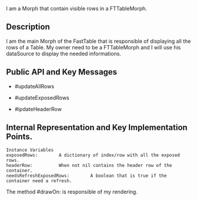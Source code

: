 I am a Morph that contain visible rows in a FTTableMorph. Description ------------------I am the main Morph of the FastTable that is responsible of displaying all the rows of a Table. My owner need to be a FTTableMorph and I will use his dataSource to display the needed informations.Public API and Key Messages-----------------		- #updateAllRows - #updateExposedRows- #ipdateHeaderRow Internal Representation and Key Implementation Points.----------------    Instance Variables	exposedRows:		A dictionary of index/row with all the exposed rows.	headerRow:			When not nil contains the header row of the container.	needsRefreshExposedRows:		A boolean that is true if the container need a refresh. The method #drawOn: is responsible of my rendering.